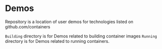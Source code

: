 # Demos
Repository is a location of user demos for technologies listed on github.com/containers

`Building` directory is for Demos related to building container images
`Running` directory is for Demos related to running containers.
